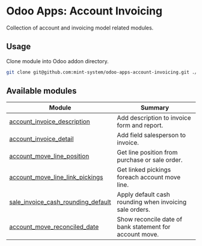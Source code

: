 # Odoo Apps: Account Invoicing

Collection of account and invoicing model related modules.

## Usage

Clone module into Odoo addon directory.

```bash
git clone git@github.com:mint-system/odoo-apps-account-invoicing.git ./addons/account_invoicing
```

## Available modules

| Module                                                                    | Summary                                                 |
| ------------------------------------------------------------------------- | ------------------------------------------------------- |
| [account_invoice_description](account_invoice_description/)               | Add description to invoice form and report.             |
| [account_invoice_detail](account_invoice_detail/)                         | Add field salesperson to invoice.                       |
| [account_move_line_position](account_move_line_position/)                 | Get line position from purchase or sale order.          |
| [account_move_line_link_pickings](account_move_line_link_pickings/)       | Get linked pickings foreach account move line.          |
| [sale_invoice_cash_rounding_default](sale_invoice_cash_rounding_default/) | Apply default cash rounding when invoicing sale orders. |
| [account_move_reconciled_date](account_move_reconciled_date/)             | Show reconcile date of bank statement for account move. |
